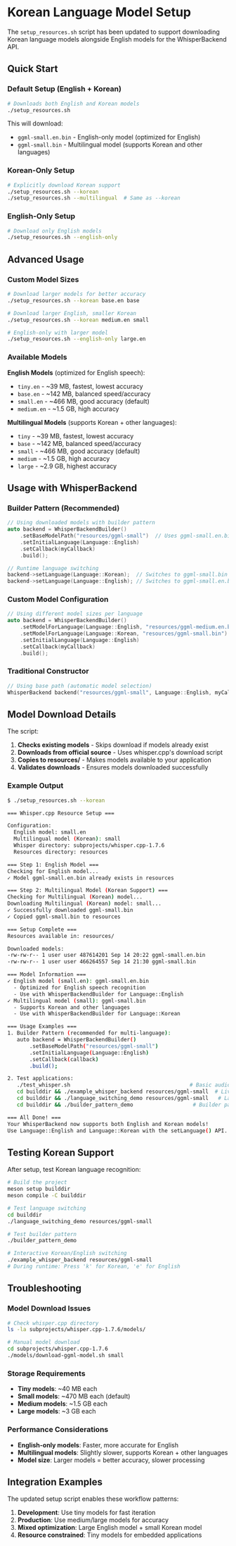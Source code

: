 # Korean Language Model Setup

The `setup_resources.sh` script has been updated to support downloading Korean language models alongside English models for the WhisperBackend API.

## Quick Start

### Default Setup (English + Korean)
```bash
# Downloads both English and Korean models
./setup_resources.sh
```

This will download:
- `ggml-small.en.bin` - English-only model (optimized for English)
- `ggml-small.bin` - Multilingual model (supports Korean and other languages)

### Korean-Only Setup
```bash
# Explicitly download Korean support
./setup_resources.sh --korean
./setup_resources.sh --multilingual  # Same as --korean
```

### English-Only Setup
```bash
# Download only English models
./setup_resources.sh --english-only
```

## Advanced Usage

### Custom Model Sizes
```bash
# Download larger models for better accuracy
./setup_resources.sh --korean base.en base

# Download larger English, smaller Korean
./setup_resources.sh --korean medium.en small

# English-only with larger model
./setup_resources.sh --english-only large.en
```

### Available Models

**English Models** (optimized for English speech):
- `tiny.en` - ~39 MB, fastest, lowest accuracy
- `base.en` - ~142 MB, balanced speed/accuracy
- `small.en` - ~466 MB, good accuracy (default)
- `medium.en` - ~1.5 GB, high accuracy

**Multilingual Models** (supports Korean + other languages):
- `tiny` - ~39 MB, fastest, lowest accuracy
- `base` - ~142 MB, balanced speed/accuracy
- `small` - ~466 MB, good accuracy (default)
- `medium` - ~1.5 GB, high accuracy
- `large` - ~2.9 GB, highest accuracy

## Usage with WhisperBackend

### Builder Pattern (Recommended)
```cpp
// Using downloaded models with builder pattern
auto backend = WhisperBackendBuilder()
    .setBaseModelPath("resources/ggml-small")  // Uses ggml-small.en.bin and ggml-small.bin
    .setInitialLanguage(Language::English)
    .setCallback(myCallback)
    .build();

// Runtime language switching
backend->setLanguage(Language::Korean);  // Switches to ggml-small.bin
backend->setLanguage(Language::English); // Switches to ggml-small.en.bin
```

### Custom Model Configuration
```cpp
// Using different model sizes per language
auto backend = WhisperBackendBuilder()
    .setModelForLanguage(Language::English, "resources/ggml-medium.en.bin")  // Larger English
    .setModelForLanguage(Language::Korean, "resources/ggml-small.bin")       // Smaller Korean
    .setInitialLanguage(Language::English)
    .setCallback(myCallback)
    .build();
```

### Traditional Constructor
```cpp
// Using base path (automatic model selection)
WhisperBackend backend("resources/ggml-small", Language::English, myCallback);
```

## Model Download Details

The script:
1. **Checks existing models** - Skips download if models already exist
2. **Downloads from official source** - Uses whisper.cpp's download script
3. **Copies to resources/** - Makes models available to your application
4. **Validates downloads** - Ensures models downloaded successfully

### Example Output
```bash
$ ./setup_resources.sh --korean

=== Whisper.cpp Resource Setup ===

Configuration:
  English model: small.en
  Multilingual model (Korean): small
  Whisper directory: subprojects/whisper.cpp-1.7.6
  Resources directory: resources

=== Step 1: English Model ===
Checking for English model...
✓ Model ggml-small.en.bin already exists in resources

=== Step 2: Multilingual Model (Korean Support) ===
Checking for Multilingual (Korean) model...
Downloading Multilingual (Korean) model: small...
✓ Successfully downloaded ggml-small.bin
✓ Copied ggml-small.bin to resources

=== Setup Complete ===
Resources available in: resources/

Downloaded models:
-rw-rw-r-- 1 user user 487614201 Sep 14 20:22 ggml-small.en.bin
-rw-rw-r-- 1 user user 466264557 Sep 14 21:30 ggml-small.bin

=== Model Information ===
✓ English model (small.en): ggml-small.en.bin
  - Optimized for English speech recognition
  - Use with WhisperBackendBuilder for Language::English
✓ Multilingual model (small): ggml-small.bin
  - Supports Korean and other languages
  - Use with WhisperBackendBuilder for Language::Korean

=== Usage Examples ===
1. Builder Pattern (recommended for multi-language):
   auto backend = WhisperBackendBuilder()
       .setBaseModelPath("resources/ggml-small")
       .setInitialLanguage(Language::English)
       .setCallback(callback)
       .build();

2. Test applications:
   ./test_whisper.sh                                      # Basic audio file test
   cd builddir && ./example_whisper_backend resources/ggml-small  # Live streaming
   cd builddir && ./language_switching_demo resources/ggml-small   # Language demo
   cd builddir && ./builder_pattern_demo                   # Builder pattern demo

=== All Done! ===
Your WhisperBackend now supports both English and Korean models!
Use Language::English and Language::Korean with the setLanguage() API.
```

## Testing Korean Support

After setup, test Korean language recognition:

```bash
# Build the project
meson setup builddir
meson compile -C builddir

# Test language switching
cd builddir
./language_switching_demo resources/ggml-small

# Test builder pattern
./builder_pattern_demo

# Interactive Korean/English switching
./example_whisper_backend resources/ggml-small
# During runtime: Press 'k' for Korean, 'e' for English
```

## Troubleshooting

### Model Download Issues
```bash
# Check whisper.cpp directory
ls -la subprojects/whisper.cpp-1.7.6/models/

# Manual model download
cd subprojects/whisper.cpp-1.7.6
./models/download-ggml-model.sh small
```

### Storage Requirements
- **Tiny models**: ~40 MB each
- **Small models**: ~470 MB each (default)
- **Medium models**: ~1.5 GB each
- **Large models**: ~3 GB each

### Performance Considerations
- **English-only models**: Faster, more accurate for English
- **Multilingual models**: Slightly slower, supports Korean + other languages
- **Model size**: Larger models = better accuracy, slower processing

## Integration Examples

The updated setup script enables these workflow patterns:

1. **Development**: Use tiny models for fast iteration
2. **Production**: Use medium/large models for accuracy
3. **Mixed optimization**: Large English model + small Korean model
4. **Resource constrained**: Tiny models for embedded applications
